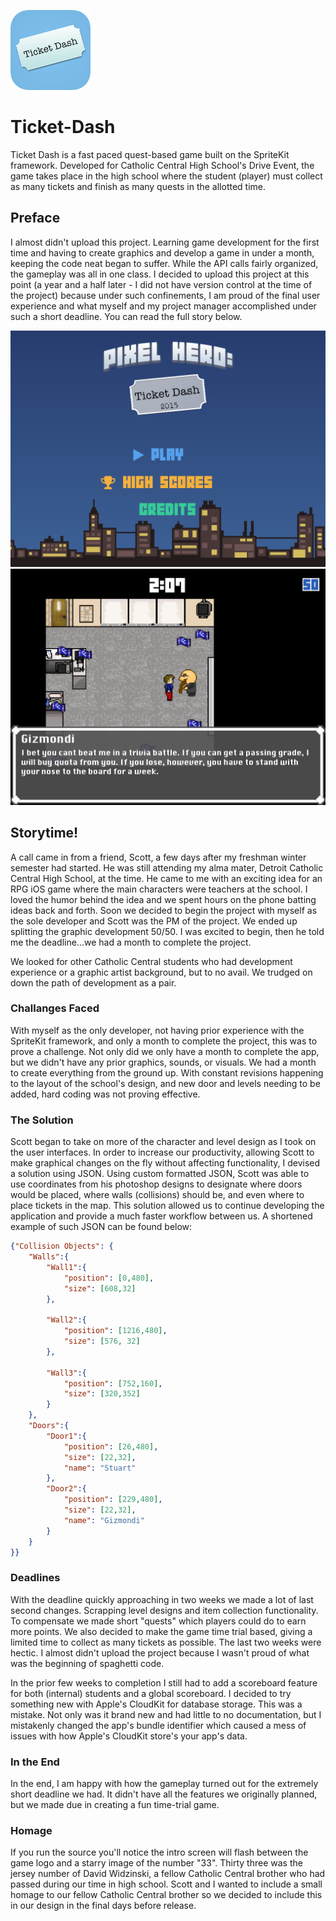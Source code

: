 ![Ticket Dash Logo](/Screenshots/AppIcon-sm.png?raw=true)

# Ticket-Dash
Ticket Dash is a fast paced quest-based game built on the SpriteKit framework. Developed for Catholic Central High School's Drive Event, the game takes place in the high school where the student (player) must collect as many tickets and finish as many quests in the allotted time.

## Preface
I almost didn't upload this project. Learning game development for the first time and having to create graphics and develop a game in under a month, keeping the code neat began to suffer. While the API calls fairly organized, the gameplay was all in one class. I decided to upload this project at this point (a year and a half later - I did not have version control at the time of the project) because under such confinements, I am proud of the final user experience and what myself and my project manager accomplished under such a short deadline. You can read the full story below.

![Main Menu](/Screenshots/Main_Menu.png?raw=true)
![Gameplay](/Screenshots/Game_Play_Chat.png?raw=true)

## Storytime!
A call came in from a friend, Scott, a few days after my freshman winter semester had started. He was still attending my alma mater, Detroit Catholic Central High School, at the time. He came to me with an exciting idea for an RPG iOS game where the main characters were teachers at the school. I loved the humor behind the idea and we spent hours on the phone batting ideas back and forth. Soon we decided to begin the project with myself as the sole developer and Scott was the PM of the project. We ended up splitting the graphic development 50/50. I was excited to begin, then he told me the deadline...we had a month to complete the project.

We looked for other Catholic Central students who had development experience or a graphic artist background, but to no avail. We trudged on down the path of development as a pair.

### Challanges Faced
With myself as the only developer, not having prior experience with the SpriteKit framework, and only a month to complete the project, this was to prove a challenge. Not only did we only have a month to complete the app, but we didn't have any prior graphics, sounds, or visuals. We had a month to create everything from the ground up. With constant revisions happening to the layout of the school's design, and new door and levels needing to be added, hard coding was not proving effective.

### The Solution
Scott began to take on more of the character and level design as I took on the user interfaces. In order to increase our productivity, allowing Scott to make graphical changes on the fly without affecting functionality, I devised a solution using JSON. Using custom formatted JSON, Scott was able to use coordinates from his photoshop designs to designate where doors would be placed, where walls (collisions) should be, and even where to place tickets in the map. This solution allowed us to continue developing the application and provide a much faster workflow between us. A shortened example of such JSON can be found below:
```JSON
{"Collision Objects": {
    "Walls":{
        "Wall1":{
            "position": [0,480],
            "size": [608,32]
        },
        
        "Wall2":{
            "position": [1216,480],
            "size": [576, 32]
        },
        
        "Wall3":{
            "position": [752,160],
            "size": [320,352]
        }
    },
    "Doors":{
        "Door1":{
            "position": [26,480],
            "size": [22,32],
            "name": "Stuart"
        },
		"Door2":{
            "position": [229,480],
            "size": [22,32],
            "name": "Gizmondi"
        }
    }
}}
```

### Deadlines
With the deadline quickly approaching in two weeks we made a lot of last second changes. Scrapping level designs and item collection functionality. To compensate we made short "quests" which players could do to earn more points. We also decided to make the game time trial based, giving a limited time to collect as many tickets as possible. The last two weeks were hectic. I almost didn't upload the project because I wasn't proud of what was the beginning of spaghetti code.

In the prior few weeks to completion I still had to add a scoreboard feature for both (internal) students and a global scoreboard. I decided to try something new with Apple's CloudKit for database storage. This was a mistake. Not only was it brand new and had little to no documentation, but I mistakenly changed the app's bundle identifier which caused a mess of issues with how Apple's CloudKit store's your app's data.

### In the End
In the end, I am happy with how the gameplay turned out for the extremely short deadline we had. It didn't have all the features we originally planned, but we made due in creating a fun time-trial game.

### Homage
If you run the source you'll notice the intro screen will flash between the game logo and a starry image of the number "33". Thirty three was the jersey number of David Widzinski, a fellow Catholic Central brother who had passed during our time in high school. Scott and I wanted to include a small homage to our fellow Catholic Central brother so we decided to include this in our design in the final days before release.
